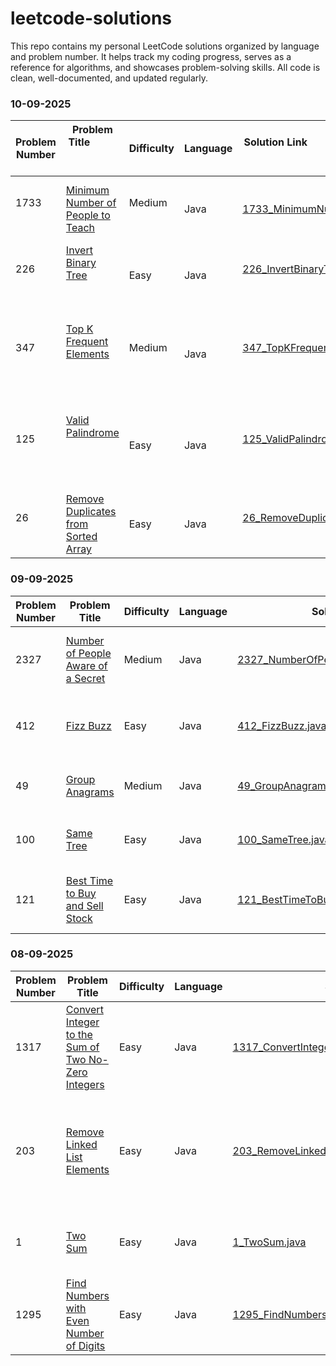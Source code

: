 # leetcode-solutions
This repo contains my personal LeetCode solutions organized by language and problem number. It helps track my coding progress, serves as a reference for algorithms, and showcases problem-solving skills. All code is clean, well-documented, and updated regularly.

### 10-09-2025

| Problem Number | Problem Title                                             | Difficulty | Language | Solution Link                                                                                                                       | Notes                                               |
|----------------|-----------------------------------------------------------|------------|----------|-----------------------------------------------------------------------------------------------------------------------------------|-----------------------------------------------------|
| 1733           | [Minimum Number of People to Teach](https://leetcode.com/problems/minimum-number-of-people-to-teach/) | Medium     | Java     | [1733_MinimumNumberOfPeopleToTeach.java](https://github.com/vaibhhaav/leetcode-solutions/blob/main/1733_MinimumNumberOfPeopleToTeach.java) | Used sets and greedy approach to minimize teachings.     |
| 226            | [Invert Binary Tree](https://leetcode.com/problems/invert-binary-tree/)                                       | Easy       | Java     | [226_InvertBinaryTree.java](https://github.com/vaibhhaav/leetcode-solutions/blob/main/226_InvertBinaryTree.java)                                    | Recursive solution swapping left and right children.  |
| 347            | [Top K Frequent Elements](https://leetcode.com/problems/top-k-frequent-elements/)                            | Medium     | Java     | [347_TopKFrequentElements.java](https://github.com/vaibhhaav/leetcode-solutions/blob/main/347_TopKFrequentElements.java)                               | Used HashMap and PriorityQueue (min-heap) for frequency.|
| 125            | [Valid Palindrome](https://leetcode.com/problems/valid-palindrome/)                                           | Easy       | Java     | [125_ValidPalindrome.java](https://github.com/vaibhhaav/leetcode-solutions/blob/main/125_ValidPalindrome.java)                                     | Two-pointer approach ignoring non-alphanumeric characters and case.| 
| 26             | [Remove Duplicates from Sorted Array](https://leetcode.com/problems/remove-duplicates-from-sorted-array/)      | Easy       | Java     | [26_RemoveDuplicatesFromSortedArray.java](https://github.com/vaibhhaav/leetcode-solutions/blob/main/26_RemoveDuplicatesFromSortedArray.java)               | Two-pointer approach to overwrite duplicates in-place. |


### 09-09-2025

| Problem Number | Problem Title                                             | Difficulty | Language | Solution Link                                                                                                                       | Notes                                               |
|----------------|-----------------------------------------------------------|------------|----------|-----------------------------------------------------------------------------------------------------------------------------------|-----------------------------------------------------|
| 2327           | [Number of People Aware of a Secret](https://leetcode.com/problems/number-of-people-aware-of-a-secret/) | Medium     | Java     | [2327_NumberOfPeopleAwareOfASecret.java](https://github.com/vaibhhaav/leetcode-solutions/blob/main/2327_NumberOfPeopleAwareOfASecret.java) | Used dynamic programming with modulo arithmetic.     |
| 412            | [Fizz Buzz](https://leetcode.com/problems/fizz-buzz/)     | Easy       | Java     | [412_FizzBuzz.java](https://github.com/vaibhhaav/leetcode-solutions/blob/main/412_FizzBuzz.java)                                   | Classic problem using conditionals and loops.        |
| 49             | [Group Anagrams](https://leetcode.com/problems/group-anagrams/) | Medium     | Java     | [49_GroupAnagrams.java](https://github.com/vaibhhaav/leetcode-solutions/blob/main/49_GroupAnagrams.java)                            | Grouped anagrams using sorted string keys.           |
| 100            | [Same Tree](https://leetcode.com/problems/same-tree/)      | Easy       | Java     | [100_SameTree.java](https://github.com/vaibhhaav/leetcode-solutions/blob/main/100_SameTree.java)                                    | Used recursion to compare two binary trees.          |
| 121            | [Best Time to Buy and Sell Stock](https://leetcode.com/problems/best-time-to-buy-and-sell-stock/) | Easy       | Java     | [121_BestTimeToBuyAndSellStock.java](https://github.com/vaibhhaav/leetcode-solutions/blob/main/121_BestTimeToBuyAndSellStock.java)  | Tracked minimum price and max profit in single pass. |


### 08-09-2025

| Problem Number | Problem Title                                             | Difficulty | Language | Solution Link                                                 | Notes                                    |
|----------------|-----------------------------------------------------------|------------|----------|---------------------------------------------------------------|------------------------------------------|
| 1317           | [Convert Integer to the Sum of Two No-Zero Integers](https://leetcode.com/problems/convert-integer-to-the-sum-of-two-no-zero-integers/) | Easy       | Java     | [1317_ConvertIntegerToSumTwoNoZeroIntegers.java](https://github.com/vaibhhaav/leetcode-solutions/blob/main/1317_ConvertIntegerToSumTwoNoZeroIntegers.java) | Used string check to avoid zeros.         |
| 203            | [Remove Linked List Elements](https://leetcode.com/problems/remove-linked-list-elements/) | Easy       | Java     | [203_RemoveLinkedListElements.java](https://github.com/vaibhhaav/leetcode-solutions/blob/main/203_RemoveLinkedListElements.java)                     | Used dummy node technique to simplify removal of elements. |
| 1              | [Two Sum](https://leetcode.com/problems/two-sum/)          | Easy       | Java     | [1_TwoSum.java](https://github.com/vaibhhaav/leetcode-solutions/blob/main/1_TwoSum.java)                                                         | Classic two-pointer hash map solution.    |
| 1295           | [Find Numbers with Even Number of Digits](https://leetcode.com/problems/find-numbers-with-even-number-of-digits/) | Easy       | Java     | [1295_FindNumbersWithEvenNumberOfDigits.java](https://github.com/vaibhhaav/leetcode-solutions/blob/main/1295_FindNumbersWithEvenNumberOfDigits.java) | Counted digits and checked evenness.      |
